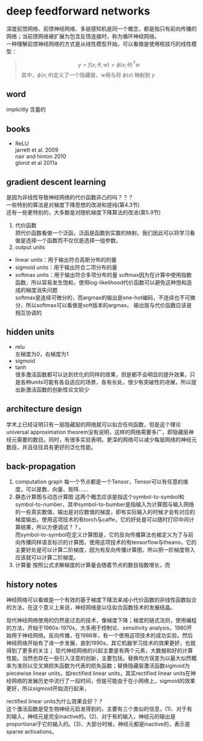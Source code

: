 # deep feedforward networks
深度前馈网络、前馈神经网络、多层感知机是同一个概念，都是指只有前向传播的网络；当前馈网络被扩展为包含反馈连接时，称为循环神经网络。  
一种理解前馈神经网络的方式是从线性模型开始，可以看做是使用核技巧的线性模型：
> $$y=f(x; \theta, w) = \phi(x; \theta)^Tw$$
其中，$\phi(x;\theta)$定义了一个隐藏层，$w$用与将 $\phi(x)$ 映射到 $y$

## word
implicitly 含蓄的

## books
- ReLU  
jarrett et al. 2009   
nair and hinton 2010  
glorot et al 2011a

## gradient descent learning
是因为非线性导致神经网络的代价函数非凸的吗？？？  
一些特别的算法是对梯度下降思想的改进和提纯(第4.3节)  
还有一些更特别的，大多数是对随机梯度下降算法的改进(第5.9节)  
1. 代价函数  
把代价函数看做一个泛函，泛函是函数到实数的映射。我们因此可以将学习看做是选择一个函数而不仅仅是选择一组参数。
2. output units
- linear units：用于输出符合高斯分布的的量  
- sigmoid units：用于输出符合二项分布的量  
- softmax units：用于输出符合多项分布的量
    softmax因为在计算中使用指数函数，所以容易发生饱和，使用log-likelihood代价函数可以避免这种饱和造成的梯度消失问题    
    softmax是连续可微分的，而argmax的输出是one-hot编码，不连续也不可微分，所以softmax可以看做是soft版本的argmax。
输出层与代价函数应该是相互协调的

## hidden units
- relu  
左梯度为0，右梯度为1
- sigmoid
- tanh  
很多激活函数都可以达到优化的同样的效果，但是都不会明显的提升效果，只是各种units可能有各自适应的场景，各有长处，很少有突破性的进展，所以提出新激活函数的创新性论文较少

## architecture design
学术上已经证明只有一层隐藏层的网络就可以拟合任何函数，但是这个理论universal approximation theorem没有说明，这样的网络需要多广，即隐藏层神经元需要的数目。同时，有很多实验表明，更深的网络可以减少每层网络的神经元数目，并且往往具有更好的泛化性能。

## back-propagation
1. computation graph
每一个节点都是一个Tensor，Tensor可以有任意的维度，可以是数、向量、矩阵……
2. 静态计算图与动态计算图
这两个概念应该是指这个symbol-to-symbol和symbol-to-number，其中symbol-to-bumber是指输入为计算图与输入网络的一些真实数值，输出是对应数值的梯度，即有实际输入的时候才会有对应的梯度输出，使用这项技术的有torch与caffe，它的好处是可以随时打印中间计算结果，所以方便调试？？。  
而symbol-to-symbol在定义计算图是，它的反向传播算法也被定义为了与前向传播同样语言标识的计算图，使用这项技术的有tensorflow与theano，它的主要好处是可以计算二阶梯度，因为有反向传播计算图，所以把一阶梯度带入应该就可以计算二阶梯度。
3. 计算量
按照公式求解梯度的计算量会随着节点的数目指数增长，而


## history notes
神经网络可以看做是一个有效的基于梯度下降法来减小代价函数的非线性函数拟合的方法，在这个意义上来说，神经网络是以往拟合函数技术的发展结晶。

现代神经网络使用的仍然是过去的技术，像梯度下降；梯度的链式法则，使用编程的方法，开始于1960s-1970s，大多用于控制论、sensitivity analysis，1980开始用于神经网络。反向传播，在1986年，有一个使用这项技术的成功实验，然后神经网络开始有了进一步发展，直到1990s，其它机器学习技术的效果更好，也就得到了更多的关注；
现代神经网络的兴起主要是有两个元素，大数据和好的计算性能。当然也存在一些引入注意的创新，主要包括，替换均方误差为以最大似然概率为准则以交叉熵损失函数为代表的损失函数；替换隐藏层激活函数sigmoid为piecewise linear units，如rectified linear units，其实rectified linear units在神经网络的发展历史中流行了一段时间，但是可能由于在小网络上，sigmoid的效果更好，所以sigmoid开始流行起来，

rectified linear units为什么效果会好？？  
这个激活函数是受生物神经元启发得到的，主要有三个类似的信息，(1)、对于有的输入，神经元是完全inactive的。(2)、对于有的输入，神经元的输出是proportional于它的输入的。(3)、大部分时候，神经元都是inactive的，表示是sparse activations。


    

